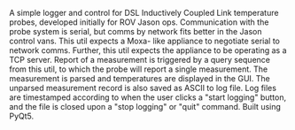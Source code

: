 A simple logger and control for DSL Inductively Coupled Link temperature probes,
developed initially for ROV Jason ops. Communication with the probe system is serial,
but comms by network fits better in the Jason control vans. This util expects a Moxa-
like appliance to negotiate serial to network comms. Further, this util expects the
appliance to be operating as a TCP server.
Report of a measurement is triggered by a query sequence from this util, to which the
probe will report a single measurement. The measurement is parsed and temperatures
are displayed in the GUI. The unparsed measurement record is also saved as ASCII to
log file. Log files are timestamped according to when the user clicks a "start logging"
button, and the file is closed upon a "stop logging" or "quit" command.
Built using PyQt5.
